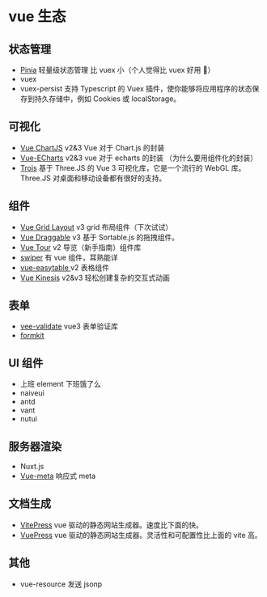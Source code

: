 # vue 生态

## 状态管理

- [Pinia](https://github.com/vuejs/pinia) 轻量级状态管理 比 vuex 小（个人觉得比 vuex 好用 🙈）
- vuex
- vuex-persist 支持 Typescript 的 Vuex 插件，使你能够将应用程序的状态保存到持久存储中，例如 Cookies 或 localStorage。

## 可视化

- [Vue ChartJS](https://github.com/apertureless/vue-chartjs) v2&3 Vue 对于 Chart.js 的封装
- [Vue-ECharts](https://github.com/ecomfe/vue-echarts) v2&3 vue 对于 echarts 的封装 （为什么要用组件化的封装）
- [Trois](https://github.com/troisjs/trois) 基于 Three.JS 的 Vue 3 可视化库，它是一个流行的 WebGL 库。Three.JS 对桌面和移动设备都有很好的支持。

## 组件

- [Vue Grid Layout](https://github.com/jbaysolutions/vue-grid-layout) v3 grid 布局组件（下次试试）
- [Vue Draggable](https://github.com/SortableJS/Vue.Draggable) v3 基于 Sortable.js 的拖拽组件。
- [Vue Tour](https://github.com/pulsardev/vue-tour) v2 导览（新手指南）组件库
- [swiper](https://github.com/nolimits4web/swiper) 有 vue 组件，耳熟能详
- [vue-easytable ](https://github.com/Happy-Coding-Clans/vue-easytable)v2 表格组件
- [Vue Kinesis](https://github.com/Aminerman/vue-kinesis) v2&v3 轻松创建复杂的交互式动画

## 表单

- [vee-validate](https://github.com/logaretm/vee-validate) vue3 表单验证库
- [formkit](https://github.com/formkit/formkit)

## UI 组件

- 上班 element 下班饿了么
- naiveui
- antd
- vant
- nutui

## 服务器渲染

- Nuxt.js
- [Vue-meta](https://vue-meta.nuxtjs.org/) 响应式 meta

## 文档生成

- [VitePress](https://github.com/vuejs/vitepress) vue 驱动的静态网站生成器。速度比下面的快。
- [VuePress](https://v2.vuepress.vuejs.org/zh/) vue 驱动的静态网站生成器。灵活性和可配置性比上面的 vite 高。

## 其他

- vue-resource 发送 jsonp
